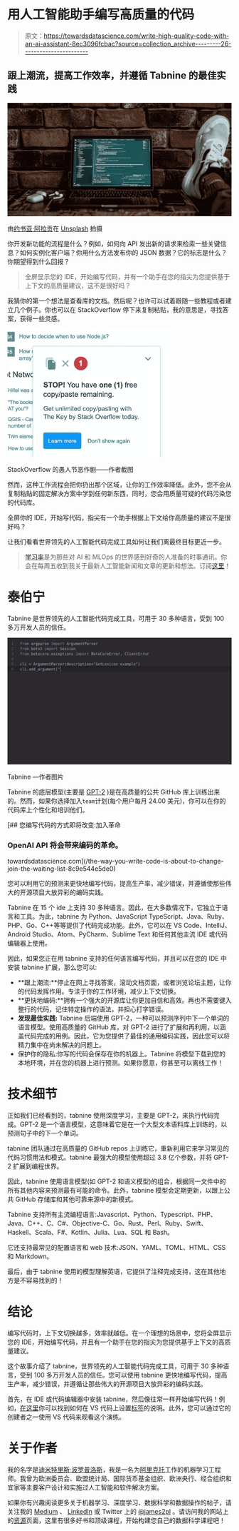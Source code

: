 # 用人工智能助手编写高质量的代码

> 原文：<https://towardsdatascience.com/write-high-quality-code-with-an-ai-assistant-8ec3096fcbac?source=collection_archive---------26----------------------->

## 跟上潮流，提高工作效率，并遵循 Tabnine 的最佳实践

![](img/d1c2f4b45e06f857114e9140ddebc9b0.png)

由[约书亚·阿拉贡](https://unsplash.com/@goshua13?utm_source=unsplash&utm_medium=referral&utm_content=creditCopyText)在 [Unsplash](https://unsplash.com/s/photos/code?utm_source=unsplash&utm_medium=referral&utm_content=creditCopyText) 拍摄

你开发新功能的流程是什么？例如，如何向 API 发出新的请求来检索一些关键信息？如何实例化客户端？你用什么方法发布你的 JSON 数据？它的标志是什么？你期望得到什么回报？

> 全屏显示您的 IDE，开始编写代码，并有一个助手在您的指尖为您提供基于上下文的高质量建议，这不是很好吗？

我猜你的第一个想法是查看库的文档。然后呢？也许可以试着跟随一些教程或者建立几个例子。你也可以在 StackOverflow 停下来复制粘贴，我的意思是，寻找答案，获得一些灵感。

![](img/299965c0683336f33bee4edf53ca67a9.png)

StackOverflow 的愚人节恶作剧——作者截图

然而，这种工作流程会把你扔出那个区域，让你的工作效率降低。此外，您不会从复制粘贴的固定解决方案中学到任何新东西，同时，您会用质量可疑的代码污染您的代码库。

全屏你的 IDE，开始写代码，指尖有一个助手根据上下文给你高质量的建议不是很好吗？

让我们看看世界领先的人工智能代码完成工具如何让我们离最终目标更近一步。

> [学习率](https://www.dimpo.me/newsletter?utm_source=medium&utm_medium=article&utm_campaign=tabnine)是为那些对 AI 和 MLOps 的世界感到好奇的人准备的时事通讯。你会在每周五收到我关于最新人工智能新闻和文章的更新和想法。订阅[这里](https://www.dimpo.me/newsletter?utm_source=medium&utm_medium=article&utm_campaign=tabnine)！

# 泰伯宁

Tabnine 是世界领先的人工智能代码完成工具，可用于 30 多种语言，受到 100 多万开发人员的信任。

![](img/887b4d6fec59e45380f9beaefe70b5f1.png)

Tabnine —作者图片

Tabnine 的底层模型(主要是 [GPT-2](https://openai.com/blog/better-language-models/) )是在高质量的公共 GitHub 库上训练出来的。然而，如果你选择加入`team`计划(每个用户每月 24.00 美元)，你可以在你的代码库上个性化和培训他们。

[](/the-way-you-write-code-is-about-to-change-join-the-waiting-list-8c9e544e5de0) [## 您编写代码的方式即将改变:加入革命

### OpenAI API 将会带来编码的革命。

towardsdatascience.com](/the-way-you-write-code-is-about-to-change-join-the-waiting-list-8c9e544e5de0) 

您可以利用它的预测来更快地编写代码，提高生产率，减少错误，并遵循使那些伟大的开源项目大放异彩的编码实践。

Tabnine 在 15 个 ide 上支持 30 多种语言。因此，在大多数情况下，它独立于语言和工具。为此，tabnine 为 Python、JavaScript TypeScript、Java、Ruby、PHP、Go、C++等等提供了代码完成功能。此外，它可以在 VS Code、IntelliJ、Android Studio、Atom、PyCharm、Sublime Text 和任何其他主流 IDE 或代码编辑器上使用。

因此，如果您正在用 tabnine 支持的任何语言编写代码，并且可以在您的 IDE 中安装 tabnine 扩展，那么您可以:

*   **跟上潮流:**停止在网上寻找答案，滚动文档页面，或者浏览论坛主题，让你的代码发挥作用。专注于你的工作环境，减少上下文切换。
*   **更快地编码:**拥有一个强大的开源库让你更加自信和高效。再也不需要键入整行的代码，记住特定操作的语法，并担心打字错误。
*   **发现最佳实践:** Tabnine 后端使用 GPT-2，一种可以预测序列中下一个单词的语言模型。使用高质量的 GitHub 库，对 GPT-2 进行了扩展和再利用，以涵盖代码完成的用例。因此，它为您提供了最佳的通用编码实践，因此您可以将精力集中在尚未解决的问题上。
*   保护你的隐私:你写的代码会保存在你的机器上。Tabnine 将模型下载到您的本地环境，并在您的机器上进行预测。如果你愿意，你甚至可以离线工作！

# 技术细节

正如我们已经看到的，tabnine 使用深度学习，主要是 GPT-2，来执行代码完成。GPT-2 是一个语言模型，这意味着它是在一个大型文本语料库上训练的，以预测句子中的下一个单词。

tabnine 团队通过在高质量的 GitHub repos 上训练它，重新利用它来学习常见的代码习惯用法和模式。tabnine 最强大的模型使用超过 3.8 亿个参数，并将 GPT-2 扩展到编程世界。

因此，tabnine 使用语言模型(如 GPT-2 和语义模型)的组合，根据同一文件中的所有其他内容来预测最有可能的命令。此外，tabnine 模型会定期更新，以跟上公共 GitHub 存储库和其他可靠来源中的新模式。

Tabnine 支持所有主流编程语言:Javascript、Python、Typescript、PHP、Java、C++、C、C#、Objective-C、Go、Rust、Perl、Ruby、Swift、Haskell、Scala、F#、Kotlin、Julia、Lua、SQL 和 Bash。

它还支持最常见的配置语言和 web 技术:JSON、YAML、TOML、HTML、CSS 和 Markdown。

最后，由于 tabnine 使用的模型理解英语，它提供了注释完成支持，这在其他地方是不容易找到的！

# 结论

编写代码时，上下文切换越多，效率就越低。在一个理想的场景中，您将全屏显示您的 IDE，开始编写代码，并且有一个助手在您的指尖为您提供基于上下文的高质量建议。

这个故事介绍了 tabnine，世界领先的人工智能代码完成工具，可用于 30 多种语言，受到 100 多万开发人员的信任。您可以使用 tabnine 更快地编写代码，提高生产率，减少错误，并遵循让那些伟大的开源项目大放异彩的编码实践。

首先，在 IDE 或代码编辑器中安装 tabnine，然后像往常一样开始编写代码！例如，[在这里](https://marketplace.visualstudio.com/items?itemName=TabNine.tabnine-vscode)你可以找到如何在 VS 代码上设置[标签](https://www.tabnine.com/)的说明。此外，您可以通过它的创建者之一使用 VS 代码来观看这个演练。

# 关于作者

我的名字是[迪米特里斯·波罗普洛斯](https://www.dimpo.me/?utm_source=medium&utm_medium=article&utm_campaign=tabnine)，我是一名为[阿里克托](https://www.arrikto.com/)工作的机器学习工程师。我曾为欧洲委员会、欧盟统计局、国际货币基金组织、欧洲央行、经合组织和宜家等主要客户设计和实施过人工智能和软件解决方案。

如果你有兴趣阅读更多关于机器学习、深度学习、数据科学和数据操作的帖子，请关注我的 [Medium](https://towardsdatascience.com/medium.com/@dpoulopoulos/follow) 、 [LinkedIn](https://www.linkedin.com/in/dpoulopoulos/) 或 Twitter 上的 [@james2pl](https://twitter.com/james2pl) 。请访问我的网站上的[资源](https://www.dimpo.me/resources/?utm_source=medium&utm_medium=article&utm_campaign=tabnine)页面，这里有很多好书和顶级课程，开始构建您自己的数据科学课程吧！
